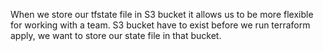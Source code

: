 When we store our tfstate file in S3 bucket it allows us to be more flexible for working with a team. S3 bucket have to exist before we run terraform apply, we want to store our state file in  that bucket.  